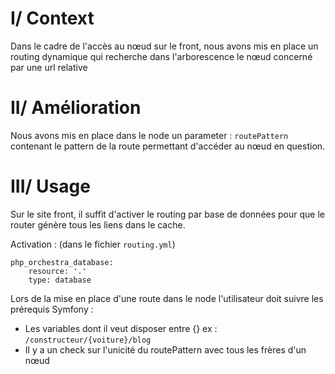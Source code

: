 # I/ Context

Dans le cadre de l'accès au nœud sur le front, nous avons mis en place un routing dynamique qui recherche dans l'arborescence
 le nœud concerné par une url relative

# II/ Amélioration

Nous avons mis en place dans le node un parameter : `routePattern` contenant le pattern de la route permettant d'accéder au nœud en question.

# III/ Usage

Sur le site front, il suffit d'activer le routing par base de données pour que le router génère tous les liens dans le cache.

Activation : (dans le fichier `routing.yml`)

    php_orchestra_database:
        resource: '.'
        type: database

Lors de la mise en place d'une route dans le node l'utilisateur doit suivre les prérequis Symfony :

 - Les variables dont il veut disposer entre {} ex : `/constructeur/{voiture}/blog`
 - Il y a un check sur l'unicité du routePattern avec tous les frères d'un nœud
